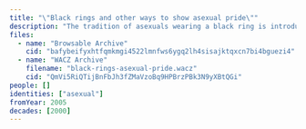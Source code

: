 ```yaml
---
title: "\"Black rings and other ways to show asexual pride\""
description: "The tradition of asexuals wearing a black ring is introduced in an AVEN forum thread"
files:
  - name: "Browsable Archive"
    cid: "bafybeifyxhtfqmkmgi4522lmnfws6ygq2lh4sisajktqxcn7bi4bguezi4"
  - name: "WACZ Archive"
    filename: "black-rings-asexual-pride.wacz"
    cid: "QmVi5RiQTijBnFbJh3fZMaVzoBq9HPBrzPBk3N9yXBtQGi"
people: []
identities: ["asexual"]
fromYear: 2005
decades: [2000]
---
```

